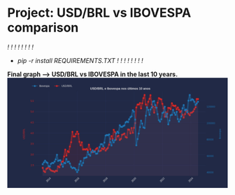 # Project: USD/BRL vs IBOVESPA comparison

*! ! ! ! ! ! ! !*
- *pip -r install REQUIREMENTS.TXT*
*! ! ! ! ! ! ! !*


**Final graph --> USD/BRL vs IBOVESPA in the last 10 years.**
![Final graph](graf.png)